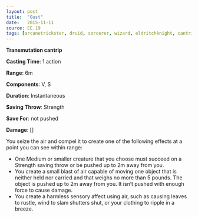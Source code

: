 ```yaml
---
layout: post
title:  "Gust"
date:   2015-11-11
source: EE.19
tags: [arcanetrickster, druid, sorcerer, wizard, eldritchknight, cantrip, transmutation]
---
```


**Transmutation cantrip**

**Casting Time**: 1 action

**Range**: 6m

**Components**: V, S

**Duration**: Instantaneous

**Saving Throw**: Strength

**Save For**: not pushed

**Damage**: []

You seize the air and compel it to create one of the following effects at a point you can see within range:

* One Medium or smaller creature that you choose must succeed on a Strength saving throw or be pushed up to 2m away from you.
* You create a small blast of air capable of moving one object that is neither held nor carried and that weighs no more than 5 pounds. The object is pushed up to 2m away from you. It isn’t pushed with enough force to cause damage.
* You create a harmless sensory affect using air, such as causing leaves to rustle, wind to slam shutters shut, or your clothing to ripple in a breeze.
